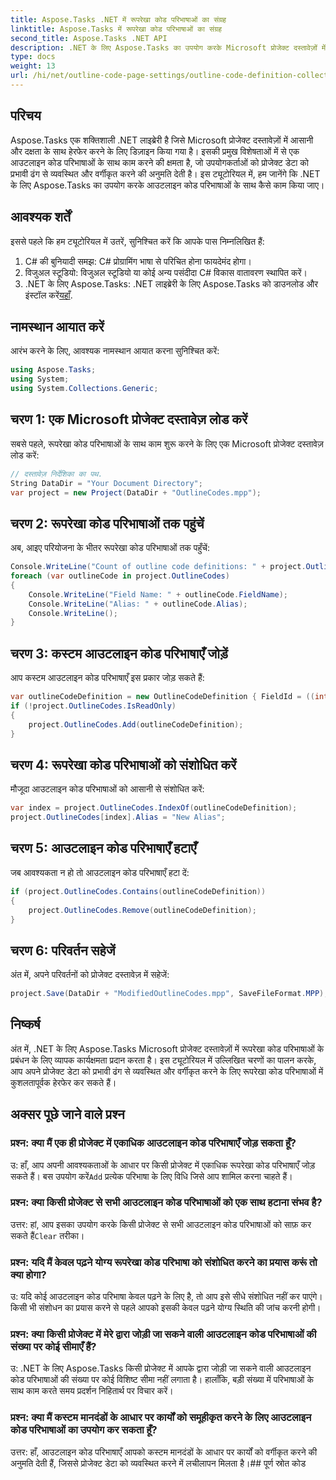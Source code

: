 ```yaml
---
title: Aspose.Tasks .NET में रूपरेखा कोड परिभाषाओं का संग्रह
linktitle: Aspose.Tasks में रूपरेखा कोड परिभाषाओं का संग्रह
second_title: Aspose.Tasks .NET API
description: .NET के लिए Aspose.Tasks का उपयोग करके Microsoft प्रोजेक्ट दस्तावेज़ों में आउटलाइन कोड परिभाषाओं में हेरफेर करना सीखें। आपके प्रोजेक्ट डेटा का आसानी से वर्गीकरण।
type: docs
weight: 13
url: /hi/net/outline-code-page-settings/outline-code-definition-collection/
---
```

## परिचय
Aspose.Tasks एक शक्तिशाली .NET लाइब्रेरी है जिसे Microsoft प्रोजेक्ट दस्तावेज़ों में आसानी और दक्षता के साथ हेरफेर करने के लिए डिज़ाइन किया गया है। इसकी प्रमुख विशेषताओं में से एक आउटलाइन कोड परिभाषाओं के साथ काम करने की क्षमता है, जो उपयोगकर्ताओं को प्रोजेक्ट डेटा को प्रभावी ढंग से व्यवस्थित और वर्गीकृत करने की अनुमति देती है। इस ट्यूटोरियल में, हम जानेंगे कि .NET के लिए Aspose.Tasks का उपयोग करके आउटलाइन कोड परिभाषाओं के साथ कैसे काम किया जाए।
## आवश्यक शर्तें
इससे पहले कि हम ट्यूटोरियल में उतरें, सुनिश्चित करें कि आपके पास निम्नलिखित हैं:
1. C# की बुनियादी समझ: C# प्रोग्रामिंग भाषा से परिचित होना फायदेमंद होगा।
2. विजुअल स्टूडियो: विजुअल स्टूडियो या कोई अन्य पसंदीदा C# विकास वातावरण स्थापित करें।
3.  .NET के लिए Aspose.Tasks: .NET लाइब्रेरी के लिए Aspose.Tasks को डाउनलोड और इंस्टॉल करें[यहाँ](https://releases.aspose.com/tasks/net/).

## नामस्थान आयात करें
आरंभ करने के लिए, आवश्यक नामस्थान आयात करना सुनिश्चित करें:
```csharp
using Aspose.Tasks;
using System;
using System.Collections.Generic;

```
## चरण 1: एक Microsoft प्रोजेक्ट दस्तावेज़ लोड करें
सबसे पहले, रूपरेखा कोड परिभाषाओं के साथ काम शुरू करने के लिए एक Microsoft प्रोजेक्ट दस्तावेज़ लोड करें:
```csharp
// दस्तावेज़ निर्देशिका का पथ.
String DataDir = "Your Document Directory";
var project = new Project(DataDir + "OutlineCodes.mpp");
```
## चरण 2: रूपरेखा कोड परिभाषाओं तक पहुंचें
अब, आइए परियोजना के भीतर रूपरेखा कोड परिभाषाओं तक पहुँचें:
```csharp
Console.WriteLine("Count of outline code definitions: " + project.OutlineCodes.Count);
foreach (var outlineCode in project.OutlineCodes)
{
	Console.WriteLine("Field Name: " + outlineCode.FieldName);
	Console.WriteLine("Alias: " + outlineCode.Alias);
	Console.WriteLine();
}
```
## चरण 3: कस्टम आउटलाइन कोड परिभाषाएँ जोड़ें
आप कस्टम आउटलाइन कोड परिभाषाएँ इस प्रकार जोड़ सकते हैं:
```csharp
var outlineCodeDefinition = new OutlineCodeDefinition { FieldId = ((int)ExtendedAttributeTask.OutlineCode3).ToString("D"), Alias = "My Outline Code" };
if (!project.OutlineCodes.IsReadOnly)
{
    project.OutlineCodes.Add(outlineCodeDefinition);
}
```
## चरण 4: रूपरेखा कोड परिभाषाओं को संशोधित करें
मौजूदा आउटलाइन कोड परिभाषाओं को आसानी से संशोधित करें:
```csharp
var index = project.OutlineCodes.IndexOf(outlineCodeDefinition);
project.OutlineCodes[index].Alias = "New Alias";
```
## चरण 5: आउटलाइन कोड परिभाषाएँ हटाएँ
जब आवश्यकता न हो तो आउटलाइन कोड परिभाषाएँ हटा दें:
```csharp
if (project.OutlineCodes.Contains(outlineCodeDefinition))
{
    project.OutlineCodes.Remove(outlineCodeDefinition);
}
```
## चरण 6: परिवर्तन सहेजें
अंत में, अपने परिवर्तनों को प्रोजेक्ट दस्तावेज़ में सहेजें:
```csharp
project.Save(DataDir + "ModifiedOutlineCodes.mpp", SaveFileFormat.MPP);
```

## निष्कर्ष
अंत में, .NET के लिए Aspose.Tasks Microsoft प्रोजेक्ट दस्तावेज़ों में रूपरेखा कोड परिभाषाओं के प्रबंधन के लिए व्यापक कार्यक्षमता प्रदान करता है। इस ट्यूटोरियल में उल्लिखित चरणों का पालन करके, आप अपने प्रोजेक्ट डेटा को प्रभावी ढंग से व्यवस्थित और वर्गीकृत करने के लिए रूपरेखा कोड परिभाषाओं में कुशलतापूर्वक हेरफेर कर सकते हैं।
## अक्सर पूछे जाने वाले प्रश्न
### प्रश्न: क्या मैं एक ही प्रोजेक्ट में एकाधिक आउटलाइन कोड परिभाषाएँ जोड़ सकता हूँ?
 उ: हाँ, आप अपनी आवश्यकताओं के आधार पर किसी प्रोजेक्ट में एकाधिक रूपरेखा कोड परिभाषाएँ जोड़ सकते हैं। बस उपयोग करें`Add` प्रत्येक परिभाषा के लिए विधि जिसे आप शामिल करना चाहते हैं।
### प्रश्न: क्या किसी प्रोजेक्ट से सभी आउटलाइन कोड परिभाषाओं को एक साथ हटाना संभव है?
 उत्तर: हां, आप इसका उपयोग करके किसी प्रोजेक्ट से सभी आउटलाइन कोड परिभाषाओं को साफ़ कर सकते हैं`Clear` तरीका।
### प्रश्न: यदि मैं केवल पढ़ने योग्य रूपरेखा कोड परिभाषा को संशोधित करने का प्रयास करूं तो क्या होगा?
उ: यदि कोई आउटलाइन कोड परिभाषा केवल पढ़ने के लिए है, तो आप इसे सीधे संशोधित नहीं कर पाएंगे। किसी भी संशोधन का प्रयास करने से पहले आपको इसकी केवल पढ़ने योग्य स्थिति की जांच करनी होगी।
### प्रश्न: क्या किसी प्रोजेक्ट में मेरे द्वारा जोड़ी जा सकने वाली आउटलाइन कोड परिभाषाओं की संख्या पर कोई सीमाएँ हैं?
उ: .NET के लिए Aspose.Tasks किसी प्रोजेक्ट में आपके द्वारा जोड़ी जा सकने वाली आउटलाइन कोड परिभाषाओं की संख्या पर कोई विशिष्ट सीमा नहीं लगाता है। हालाँकि, बड़ी संख्या में परिभाषाओं के साथ काम करते समय प्रदर्शन निहितार्थ पर विचार करें।
### प्रश्न: क्या मैं कस्टम मानदंडों के आधार पर कार्यों को समूहीकृत करने के लिए आउटलाइन कोड परिभाषाओं का उपयोग कर सकता हूँ?
उत्तर: हाँ, आउटलाइन कोड परिभाषाएँ आपको कस्टम मानदंडों के आधार पर कार्यों को वर्गीकृत करने की अनुमति देती हैं, जिससे प्रोजेक्ट डेटा को व्यवस्थित करने में लचीलापन मिलता है।## पूर्ण स्रोत कोड
